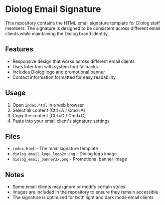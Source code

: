 # Diolog Email Signature

This repository contains the HTML email signature template for Diolog staff members. The signature is designed to be consistent across different email clients while maintaining the Diolog brand identity.

## Features

- Responsive design that works across different email clients
- Uses Inter font with system font fallbacks
- Includes Diolog logo and promotional banner
- Contact information formatted for easy readability

## Usage

1. Open `index.html` in a web browser
2. Select all content (Ctrl+A / Cmd+A)
3. Copy the content (Ctrl+C / Cmd+C)
4. Paste into your email client's signature settings

## Files

- `index.html` - The main signature template
- `diolog_email_logo_logo2x.png` - Diolog logo image
- `diolog_email_banner2x.png` - Promotional banner image

## Notes

- Some email clients may ignore or modify certain styles
- Images are included in the repository to ensure they remain accessible
- The signature is optimized for both light and dark mode email clients
